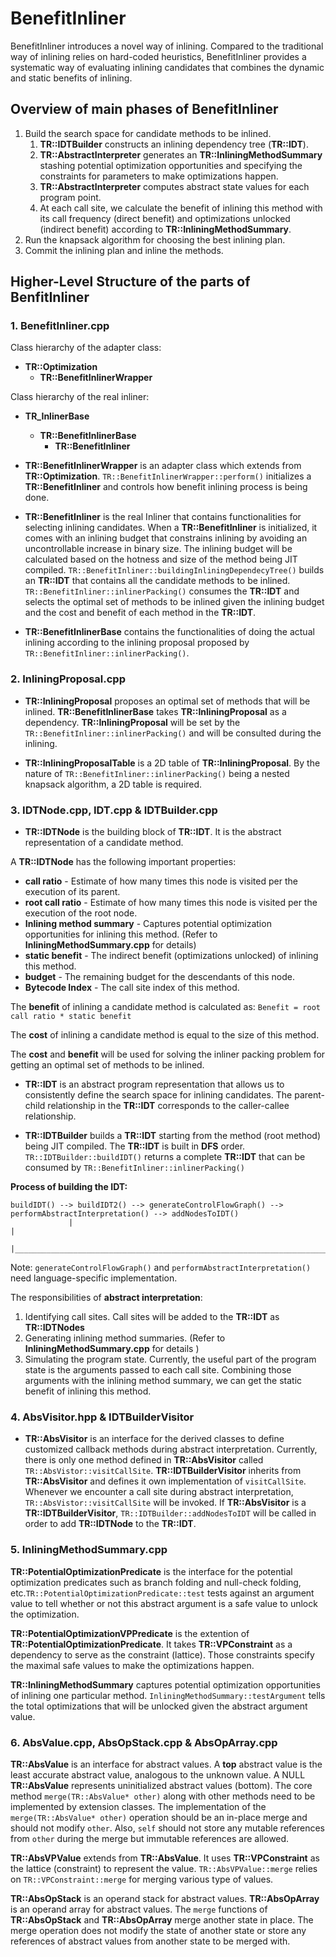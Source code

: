 <!--
Copyright IBM Corp. and others 2020

This program and the accompanying materials are made available under
the terms of the Eclipse Public License 2.0 which accompanies this
distribution and is available at https://www.eclipse.org/legal/epl-2.0/
or the Apache License, Version 2.0 which accompanies this distribution
and is available at https://www.apache.org/licenses/LICENSE-2.0.

This Source Code may also be made available under the following Secondary
Licenses when the conditions for such availability set forth in the
Eclipse Public License, v. 2.0 are satisfied: GNU General Public License,
version 2 with the GNU Classpath Exception [1] and GNU General Public
License, version 2 with the OpenJDK Assembly Exception [2].

[1] https://www.gnu.org/software/classpath/license.html
[2] https://openjdk.org/legal/assembly-exception.html

SPDX-License-Identifier: EPL-2.0 OR Apache-2.0 OR GPL-2.0-only WITH Classpath-exception-2.0 OR GPL-2.0-only WITH OpenJDK-assembly-exception-1.0
-->

# BenefitInliner

BenefitInliner introduces a novel way of inlining. Compared to the traditional way of inlining relies on hard-coded heuristics, BenefitInliner provides a systematic way of evaluating inlining candidates that combines the dynamic and static benefits of inlining.

## Overview of main phases of BenefitInliner
1. Build the search space for candidate methods to be inlined.
    1. **TR::IDTBuilder** constructs an inlining dependency tree (**TR::IDT**).
    2. **TR::AbstractInterpreter** generates an **TR::InliningMethodSummary** stashing potential optimization opportunities and specifying the constraints for parameters to make optimizations happen.
    3. **TR::AbstractInterpreter** computes abstract state values for each program point.
    4. At each call site, we calculate the benefit of inlining this method with its call frequency (direct benefit) and optimizations unlocked (indirect benefit) according to **TR::InliningMethodSummary**.
2. Run the knapsack algorithm for choosing the best inlining plan.
3. Commit the inlining plan and inline the methods.

## Higher-Level Structure of the parts of BenfitInliner

### 1. BenefitInliner.cpp

Class hierarchy of the adapter class:
* **TR::Optimization**
    * **TR::BenefitInlinerWrapper**

Class hierarchy of the real inliner:
* **TR_InlinerBase**
    * **TR::BenefitInlinerBase**
       * **TR::BenefitInliner**

* **TR::BenefitInlinerWrapper** is an adapter class which extends from **TR::Optimization**. `TR::BenefitInlinerWrapper::perform()` initializes a **TR::BenefitInliner** and controls how benefit inlining process is being done.

* **TR::BenefitInliner** is the real Inliner that contains functionalities for selecting inlining candidates. When a **TR::BenefitInliner** is initialized, it comes with an inlining budget that constrains inlining by avoiding an uncontrollable increase in binary size. The inlining budget will be calculated based on the hotness and size of the method being JIT compiled. `TR::BenefitInliner::buildingInliningDependecyTree()` builds an **TR::IDT** that contains all the candidate methods to be inlined. `TR::BenefitInliner::inlinerPacking()` consumes the **TR::IDT** and selects the optimal set of methods to be inlined given the inlining budget and the cost and benefit of each method in the **TR::IDT**.

* **TR::BenefitInlinerBase** contains the functionalities of doing the actual inlining according to the inlining proposal proposed by `TR::BenefitInliner::inlinerPacking()`.

### 2. InliningProposal.cpp

* **TR::InliningProposal** proposes an optimal set of methods that will be inlined. **TR::BenefitInlinerBase** takes **TR::InliningProposal** as a dependency. **TR::InliningProposal** will be set by the `TR::BenefitInliner::inlinerPacking()` and will be consulted during the inlining.

* **TR::InliningProposalTable** is a 2D table of **TR::InliningProposal**. By the nature of `TR::BenefitInliner::inlinerPacking()` being a nested knapsack algorithm, a 2D table is required.

### 3. IDTNode.cpp, IDT.cpp & IDTBuilder.cpp

* **TR::IDTNode** is the building block of **TR::IDT**. It is the abstract representation of a candidate method.

A **TR::IDTNode** has the following important properties:
- **call ratio** - Estimate of how many times this node is visited per the execution of its parent.
- **root call ratio** - Estimate of how many times this node is visited per the execution of the root node.
- **Inlining method summary** - Captures potential optimization opportunities for inlining this method. (Refer to **InliningMethodSummary.cpp** for details)
- **static benefit** - The indirect benefit (optimizations unlocked) of inlining this method.
- **budget** - The remaining budget for the descendants of this node.
- **Bytecode Index** - The call site index of this method.


The **benefit** of inlining a candidate method is calculated as: `Benefit = root call ratio * static benefit`

The **cost** of inlining a candidate method is equal to the size of this method.

The **cost** and **benefit** will be used for solving the inliner packing problem for getting an optimal set of methods to be inlined.

* **TR::IDT** is an abstract program representation that allows us to consistently define the search space for inlining candidates. The parent-child relationship in the **TR::IDT** corresponds to the caller-callee relationship.

* **TR::IDTBuilder** builds a **TR::IDT** starting from the method (root method) being JIT compiled. The **TR::IDT** is built in **DFS** order. `TR::IDTBuilder::buildIDT()` returns a complete **TR::IDT** that can be consumed by `TR::BenefitInliner::inlinerPacking()`

**Process of building the IDT:**

```
buildIDT() --> buildIDT2() --> generateControlFlowGraph() --> performAbstractInterpretation() --> addNodesToIDT()
             |                                                                                              |
             |______________________________________________________________________________________________|
```

Note: `generateControlFlowGraph()` and `performAbstractInterpretation()` need language-specific implementation.

The responsibilities of **abstract interpretation**:
1. Identifying call sites. Call sites will be added to the **TR::IDT** as **TR::IDTNodes**
2. Generating inlining method summaries. (Refer to **InliningMethodSummary.cpp** for details )
3. Simulating the program state. Currently, the useful part of the program state is the arguments passed to each call site. Combining those arguments with the inlining method summary, we can get the static benefit of inlining this method.

### 4. AbsVisitor.hpp & IDTBuilderVisitor
* **TR::AbsVisitor** is an interface for the derived classes to define customized callback methods during abstract interpretation. Currently, there is only one method defined in **TR::AbsVisitor** called `TR::AbsVistor::visitCallSite`. **TR::IDTBuilderVisitor** inherits from **TR::AbsVisitor** and defines it own implementation of `visitCallSite`. Whenever we encounter a call site during abstract interpretation, `TR::AbsVistor::visitCallSite` will be invoked. If **TR::AbsVisitor** is a **TR::IDTBuilderVisitor**, `TR::IDTBuilder::addNodesToIDT` will be called in order to add **TR::IDTNode** to the **TR::IDT**.

### 5. InliningMethodSummary.cpp

**TR::PotentialOptimizationPredicate** is the interface for the potential optimization predicates such as branch folding and null-check folding, etc.`TR::PotentialOptimizationPredicate::test` tests against an argument value to tell whether or not this abstract argument is a safe value to unlock the optimization.

**TR::PotentialOptimizationVPPredicate** is the extention of **TR::PotentialOptimizationPredicate**. It takes **TR::VPConstraint** as a dependency to serve as the constraint (lattice). Those constraints specify the maximal safe values to make the optimizations happen.

**TR::InliningMethodSummary** captures potential optimization opportunities of inlining one particular method. `InliningMethodSummary::testArgument` tells the total optimizations that will be unlocked given the abstract argument value.

### 6. AbsValue.cpp, AbsOpStack.cpp & AbsOpArray.cpp

**TR::AbsValue** is an interface for abstract values. A **top** abstract value is the least accurate abstract value, analogous to the unknown value. A NULL **TR::AbsValue** represents uninitialized abstract values (bottom). The core method `merge(TR::AbsValue* other)` along with other methods need to be implemented by extension classes. The implementation of the `merge(TR::AbsValue* other)` operation should be an in-place merge and should not modify `other`. Also, `self` should not store any mutable references from `other` during the merge but immutable references are allowed.

**TR::AbsVPValue** extends from **TR::AbsValue**. It uses **TR::VPConstraint** as the lattice (constraint) to represent the value. `TR::AbsVPValue::merge` relies on `TR::VPConstraint::merge` for merging various type of values.

**TR::AbsOpStack** is an operand stack for abstract values. **TR::AbsOpArray** is an operand array for abstract values. The `merge` functions of **TR::AbsOpStack** and **TR::AbsOpArray** merge another state in place. The merge operation does not modify the state of another state or store any references of abstract values from another state to be merged with.
